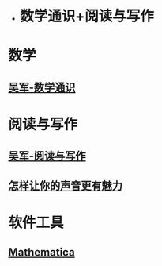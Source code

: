 - # 数学通识+阅读与写作  

# 数学  
## [吴军-数学通识](md/wj-math.md)  

# 阅读与写作  
## [吴军-阅读与写作](md/wj-read-write.md)
## [怎样让你的声音更有魅力](md/voice.md)

# 软件工具
## [Mathematica](md/mathematica.md)  


